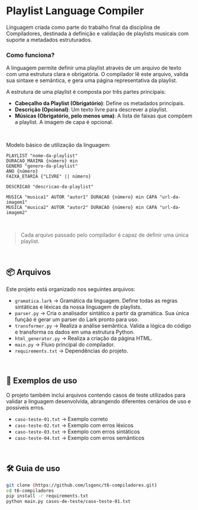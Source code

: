 # Playlist Language Compiler

Linguagem criada como parte do trabalho final da disciplina de Compiladores, destinada à definição e validação de playlists musicais com suporte a metadados estruturados.

### Como funciona?
A linguagem permite definir uma playlist através de um arquivo de texto com uma estrutura clara e obrigatória. O compilador lê este arquivo, valida sua sintaxe e semântica, e gera uma página representativa da playlist.

A estrutura de uma playlist é composta por três partes principais:
- **Cabeçalho da Playlist (Obrigatório)**: Define os metadados principais.
- **Descrição (Opcional)**: Um texto livre para descrever a playlist.
- **Músicas (Obrigatório, pelo menos uma)**: A lista de faixas que compõem a playlist. A imagem de capa é opcional.

<br>

Modelo básico de utilização da linguagem:
```
PLAYLIST "nome-da-playlist"
DURACAO_MAXIMA {número} min
GENERO "genero-da-playlist"
ANO {número}
FAIXA_ETARIA {"LIVRE" || número}

DESCRICAO "descricao-da-playlist"

MUSICA "musica1" AUTOR "autor1" DURACAO {número} min CAPA "url-da-imagem1"
MUSICA "musica2" AUTOR "autor2" DURACAO {número} min CAPA "url-da-imagem2"
```
<br>

> Cada arquivo passado pelo compilador é capaz de definir uma única playlist.

<br>

## 📦 Arquivos

Este projeto está organizado nos seguintes arquivos:

- `gramatica.lark` → Gramática da linguagem. Define todas as regras sintáticas e léxicas da nossa linguagem de playlists.
- `parser.py` → Cria o analisador sintático a partir da gramática. Sua única função é gerar um parser do Lark pronto para uso.
- `transformer.py` → Realiza a análise semântica. Valida a lógica do código e transforma os dados em uma estrutura Python.
- `html_generator.py` → Realiza a criação da página HTML.
- `main.py` → Fluxo principal do compilador.
- `requirements.txt` → Dependências do projeto.

<br>

## 📑 Exemplos de uso

O projeto também inclui arquivos contendo casos de teste utilizados para validar a linguagem desenvolvida, abrangendo diferentes cenários de uso e possíveis erros.

- `caso-teste-01.txt` → Exemplo correto
- `caso-teste-02.txt` → Exemplo com erros léxicos
- `caso-teste-03.txt` → Exemplo com erros sintáticos
- `caso-teste-04.txt` → Exemplo com erros semânticos

<br>

## 🛠 Guia de uso

```bash
git clone (https://github.com/lsgonc/t6-compiladores.git)
cd t6-compiladores
pip install -r requirements.txt
python main.py casos-de-teste/caso-teste-01.txt
